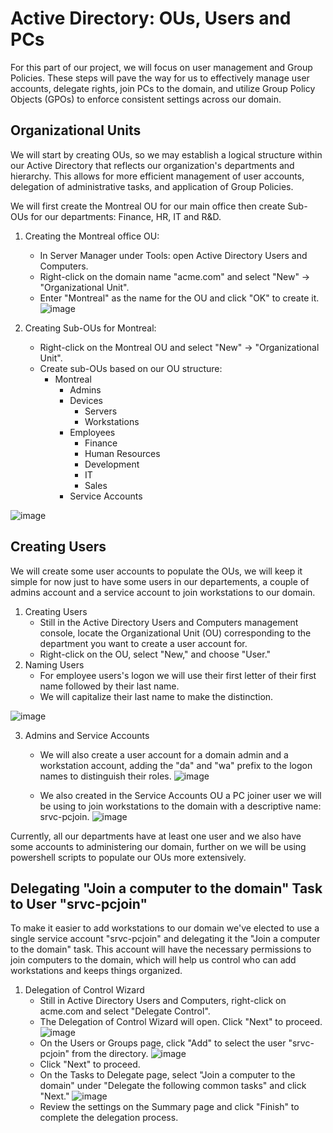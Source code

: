 # Active Directory: OUs, Users and PCs

For this part of our project, we will focus on user management and Group Policies. These steps will pave the way for us to effectively manage user accounts, delegate rights, join PCs to the domain, and utilize Group Policy Objects (GPOs) to enforce consistent settings across our domain.

## Organizational Units

We will start by creating OUs, so we may establish a logical structure within our Active Directory that reflects our organization's departments and hierarchy. This allows for more efficient management of user accounts, delegation of administrative tasks, and application of Group Policies.

We will first create the Montreal OU for our main office then create Sub-OUs for our departments: Finance, HR, IT and R&D.

1. Creating the Montreal office OU:
   - In Server Manager under Tools: open Active Directory Users and Computers.
   - Right-click on the domain name "acme.com" and select "New" -> "Organizational Unit".
   - Enter "Montreal" as the name for the OU and click "OK" to create it.
     ![image](https://github.com/gf500/AD-OUs-Users-PCs/assets/121585575/1d275b3c-2e39-4ded-bc13-a6b47334a296)

2. Creating Sub-OUs for Montreal:
   - Right-click on the Montreal OU and select "New" -> "Organizational Unit".
   - Create sub-OUs based on our OU structure:
      - Montreal
         - Admins
         - Devices
            - Servers
            - Workstations
         - Employees
            - Finance
            - Human Resources
            - Development
            - IT
            - Sales
         - Service Accounts

![image](https://github.com/gf500/AD-OUs-Users-PCs/assets/121585575/134cccc8-3e6a-4dd0-9c1f-15a4fe0ceda7)


## Creating Users

We will create some user accounts to populate the OUs, we will keep it simple for now just to have some users in our departements, a couple of admins account and a service account to join workstations to our domain.

1. Creating Users
   - Still in the Active Directory Users and Computers management console, locate the Organizational Unit (OU) corresponding to the department you want to create a user account for.
   - Right-click on the OU, select "New," and choose "User."
2. Naming Users
   - For employee users's logon we will use their first letter of their first name followed by their last name.
   - We will capitalize their last name to make the distinction.

![image](https://github.com/gf500/AD-OUs-Users-PCs/assets/121585575/9852626c-1256-4f86-bd97-9433a35da84e)


3. Admins and Service Accounts
   - We will also create a user account for a domain admin and a workstation account, adding the "da" and "wa" prefix to the logon names to distinguish their roles.
![image](https://github.com/gf500/AD-OUs-Users-PCs/assets/121585575/1bd8e53a-abef-4e19-b22a-d8fbf8281c8c)

   - We also created in the Service Accounts OU a PC joiner user we will be using to join workstations to the domain with a descriptive name: srvc-pcjoin.
![image](https://github.com/gf500/AD-OUs-Users-PCs/assets/121585575/49bab1c9-e4ed-4f9b-a9f4-e29cc4f12954)

Currently, all our departments have at least one user and we also have some accounts to administering our domain, further on we will be using powershell scripts to populate our OUs more extensively.

## Delegating "Join a computer to the domain" Task to User "srvc-pcjoin"

To make it easier to add workstations to our domain we've elected to use a single service account "srvc-pcjoin" and delegating it the "Join a computer to the domain" task. This account will have the necessary permissions to join computers to the domain, which will help us control who can add workstations and keeps things organized. 

1. Delegation of Control Wizard
   - Still in Active Directory Users and Computers, right-click on acme.com and select "Delegate Control".
   - The Delegation of Control Wizard will open. Click "Next" to proceed.
![image](https://github.com/gf500/AD-OUs-Users-PCs/assets/121585575/7a7121ce-76ff-4c5d-bc10-96f5eb93ddd1)
   - On the Users or Groups page, click "Add" to select the user "srvc-pcjoin" from the directory.
![image](https://github.com/gf500/AD-OUs-Users-PCs/assets/121585575/b8dfba29-e7b7-436d-9cd1-84efa184434f)
   - Click "Next" to proceed.
   - On the Tasks to Delegate page, select "Join a computer to the domain" under "Delegate the following common tasks" and click "Next."
![image](https://github.com/gf500/AD-OUs-Users-PCs/assets/121585575/de3faa52-b533-4f15-85f8-8f5ff43eb413)
   - Review the settings on the Summary page and click "Finish" to complete the delegation process.










